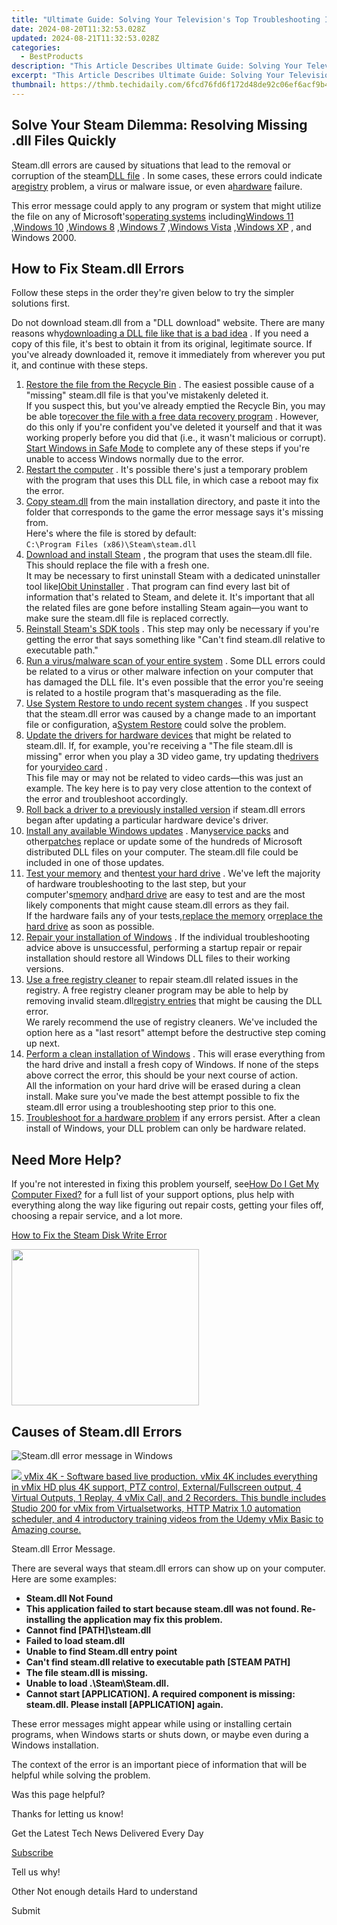 ```yaml
---
title: "Ultimate Guide: Solving Your Television's Top Troubleshooting Issues"
date: 2024-08-20T11:32:53.028Z
updated: 2024-08-21T11:32:53.028Z
categories:
  - BestProducts
description: "This Article Describes Ultimate Guide: Solving Your Television's Top Troubleshooting Issues"
excerpt: "This Article Describes Ultimate Guide: Solving Your Television's Top Troubleshooting Issues"
thumbnail: https://thmb.techidaily.com/6fcd76fd6f172d48de92c06ef6acf9b4878b2af9216aa863bdd663f250b5d16d.jpg
---
```


## Solve Your Steam Dilemma: Resolving Missing .dll Files Quickly
 Steam.dll errors are caused by situations that lead to the removal or corruption of the steam[DLL file](https://www.lifewire.com/what-is-a-dll-file-2625852) . In some cases, these errors could indicate a[registry](https://www.lifewire.com/windows-registry-2625992) problem, a virus or malware issue, or even a[hardware](https://www.lifewire.com/computer-hardware-2625895) failure.

 This error message could apply to any program or system that might utilize the file on any of Microsoft's[operating systems](https://www.lifewire.com/operating-systems-2625912) including[Windows 11](https://www.lifewire.com/windows-11-5188930) ,[Windows 10](https://www.lifewire.com/windows-10-2626217) ,[Windows 8](https://www.lifewire.com/windows-8-2626235) ,[Windows 7](https://www.lifewire.com/windows-7-2626265) ,[Windows Vista](https://www.lifewire.com/windows-vista-2626311) ,[Windows XP](https://www.lifewire.com/windows-xp-2626354) , and Windows 2000.

## How to Fix Steam.dll Errors

 Follow these steps in the order they're given below to try the simpler solutions first.

 Do not download steam.dll from a "DLL download" website. There are many reasons why[downloading a DLL file like that is a bad idea](https://www.lifewire.com/important-reasons-not-to-download-dll-files-2624455) . If you need a copy of this file, it's best to obtain it from its original, legitimate source. If you've already downloaded it, remove it immediately from wherever you put it, and continue with these steps.

1. [Restore the file from the Recycle Bin](https://www.lifewire.com/how-to-restore-deleted-files-from-the-recycle-bin-2624515) . The easiest possible cause of a "missing" steam.dll file is that you've mistakenly deleted it.  
 If you suspect this, but you've already emptied the Recycle Bin, you may be able to[recover the file with a free data recovery program](https://www.lifewire.com/free-data-recovery-software-tools-2622893) . However, do this only if you're confident you've deleted it yourself and that it was working properly before you did that (i.e., it wasn't malicious or corrupt).  
[Start Windows in Safe Mode](https://www.lifewire.com/how-do-i-start-windows-in-safe-mode-2624480) to complete any of these steps if you're unable to access Windows normally due to the error.
2. [Restart the computer](https://www.lifewire.com/how-to-reboot-a-computer-2624568) . It's possible there's just a temporary problem with the program that uses this DLL file, in which case a reboot may fix the error.
3. [Copy steam.dll](https://www.lifewire.com/how-do-i-copy-a-file-in-windows-2619210) from the main installation directory, and paste it into the folder that corresponds to the game the error message says it's missing from.  
 Here's where the file is stored by default:  
 `C:\Program Files (x86)\Steam\steam.dll`
4. [Download and install Steam](https://store.steampowered.com/about/) , the program that uses the steam.dll file. This should replace the file with a fresh one.  
 It may be necessary to first uninstall Steam with a dedicated uninstaller tool like[IObit Uninstaller](https://www.lifewire.com/iobit-uninstaller-review-2626191) . That program can find every last bit of information that's related to Steam, and delete it. It's important that all the related files are gone before installing Steam again—you want to make sure the steam.dll file is replaced correctly.
5. [Reinstall Steam's SDK tools](https://developer.valvesoftware.com/wiki/Reinstall%5Fthe%5FSource%5FSDK%5Finstallation) . This step may only be necessary if you're getting the error that says something like "Can't find steam.dll relative to executable path."
6. [Run a virus/malware scan of your entire system](https://www.lifewire.com/properly-scan-your-computer-for-viruses-and-other-malware-2624526) . Some DLL errors could be related to a virus or other malware infection on your computer that has damaged the DLL file. It's even possible that the error you're seeing is related to a hostile program that's masquerading as the file.
7. [Use System Restore to undo recent system changes](https://www.lifewire.com/how-to-use-system-restore-in-windows-2626131) . If you suspect that the steam.dll error was caused by a change made to an important file or configuration, a[System Restore](https://www.lifewire.com/what-is-system-restore-2626022) could solve the problem.
8. [Update the drivers for hardware devices](https://www.lifewire.com/how-to-update-drivers-in-windows-2619214) that might be related to steam.dll. If, for example, you're receiving a "The file steam.dll is missing" error when you play a 3D video game, try updating the[drivers](https://www.lifewire.com/what-is-a-device-driver-2625796) for your[video card](https://www.lifewire.com/what-is-a-video-card-2618161) .  
 This file may or may not be related to video cards—this was just an example. The key here is to pay very close attention to the context of the error and troubleshoot accordingly.
9. [Roll back a driver to a previously installed version](https://www.lifewire.com/how-to-roll-back-a-driver-in-windows-2619217) if steam.dll errors began after updating a particular hardware device's driver.
10. [Install any available Windows updates](https://www.lifewire.com/how-to-check-for-install-windows-updates-2624596) . Many[service packs](https://www.lifewire.com/what-is-a-service-pack-2626010) and other[patches](https://www.lifewire.com/what-is-a-patch-2625960) replace or update some of the hundreds of Microsoft distributed DLL files on your computer. The steam.dll file could be included in one of those updates.
11. [Test your memory](https://www.lifewire.com/free-memory-test-programs-2626178) and then[test your hard drive](https://www.lifewire.com/free-hard-drive-testing-programs-2626183) . We've left the majority of hardware troubleshooting to the last step, but your computer's[memory](https://www.lifewire.com/what-is-random-access-memory-ram-2618159) and[hard drive](https://www.lifewire.com/what-is-a-hard-disk-drive-2618152) are easy to test and are the most likely components that might cause steam.dll errors as they fail.  
 If the hardware fails any of your tests,[replace the memory](https://www.lifewire.com/how-to-replace-the-memory-ram-in-a-computer-2626201) or[replace the hard drive](https://www.lifewire.com/how-to-replace-a-hard-drive-2626200) as soon as possible.
12. [Repair your installation of Windows](https://www.lifewire.com/how-do-i-automatically-repair-windows-problems-2624907) . If the individual troubleshooting advice above is unsuccessful, performing a startup repair or repair installation should restore all Windows DLL files to their working versions.
13. [Use a free registry cleaner](https://www.lifewire.com/free-registry-cleaners-2626176) to repair steam.dll related issues in the registry. A free registry cleaner program may be able to help by removing invalid steam.dll[registry entries](https://www.lifewire.com/what-is-a-registry-key-2625999) that might be causing the DLL error.  
 We rarely recommend the use of registry cleaners. We've included the option here as a "last resort" attempt before the destructive step coming up next.
14. [Perform a clean installation of Windows](https://www.lifewire.com/how-to-clean-install-windows-2624904) . This will erase everything from the hard drive and install a fresh copy of Windows. If none of the steps above correct the error, this should be your next course of action.  
 All the information on your hard drive will be erased during a clean install. Make sure you've made the best attempt possible to fix the steam.dll error using a troubleshooting step prior to this one.
15. [Troubleshoot for a hardware problem](https://www.lifewire.com/fix-a-dll-issue-caused-by-a-hardware-problem-2624493) if any errors persist. After a clean install of Windows, your DLL problem can only be hardware related.

## Need More Help?

 If you're not interested in fixing this problem yourself, see[How Do I Get My Computer Fixed?](https://www.lifewire.com/how-do-i-get-my-computer-fixed-2625167) for a full list of your support options, plus help with everything along the way like figuring out repair costs, getting your files off, choosing a repair service, and a lot more.

[How to Fix the Steam Disk Write Error](https://www.lifewire.com/how-to-fix-steam-disk-write-error-4687188)

<!-- affiliate ads begin -->
<a href="https://printrendy.pxf.io/c/5597632/1453721/17020" target="_top" id="1453721"><img src="//a.impactradius-go.com/display-ad/17020-1453721" border="0" alt="" width="300" height="250"/></a><img height="0" width="0" src="https://imp.pxf.io/i/5597632/1453721/17020" style="position:absolute;visibility:hidden;" border="0" />
<!-- affiliate ads end -->
## Causes of Steam.dll Errors

![Steam.dll error message in Windows](https://www.lifewire.com/thmb/rdt97X6TCGSYpBonCGla2NOdqpw=/1500x0/filters:no_upscale():max_bytes(150000):strip_icc():format(webp)/steam-dll-error-message-5a687ef9875db9003675983c.PNG)

<!-- affiliate ads begin -->
<a href="https://secure.2checkout.com/order/checkout.php?PRODS=30901369&QTY=1&AFFILIATE=108875&CART=1"> <img src="https://secure.avangate.com/images/merchant/ce9a6fb2becc2d235e62b125e9260102/products/1_copy_vMixCallScreenshot1-large.jpg" border="0"> vMix 4K - Software based live production. vMix 4K includes everything in vMix HD plus 4K support, PTZ control, External/Fullscreen output, 4 Virtual Outputs, 1 Replay, 4 vMix Call, and 2 Recorders. 
This bundle includes Studio 200 for vMix from Virtualsetworks, HTTP Matrix 1.0 automation scheduler, and 4 introductory training videos from the Udemy vMix Basic to Amazing course. </a>
<!-- affiliate ads end -->
 Steam.dll Error Message.

 There are several ways that steam.dll errors can show up on your computer. Here are some examples:

* **Steam.dll Not Found**
* **This application failed to start because steam.dll was not found. Re-installing the application may fix this problem.**
* **Cannot find \[PATH\]\\steam.dll**
* **Failed to load steam.dll**
* **Unable to find Steam.dll entry point**
* **Can't find steam.dll relative to executable path \[STEAM PATH\]**
* **The file steam.dll is missing.**
* **Unable to load .\\Steam\\Steam.dll.**
* **Cannot start \[APPLICATION\]. A required component is missing: steam.dll. Please install \[APPLICATION\] again.**

 These error messages might appear while using or installing certain programs, when Windows starts or shuts down, or maybe even during a Windows installation.

 The context of the error is an important piece of information that will be helpful while solving the problem.

Was this page helpful?

Thanks for letting us know!

 Get the Latest Tech News Delivered Every Day

[Subscribe](https://www.lifewire.com/#)

Tell us why!

 Other  Not enough details  Hard to understand

 Submit

<ins class="adsbygoogle"
     style="display:block"
     data-ad-format="autorelaxed"
     data-ad-client="ca-pub-7571918770474297"
     data-ad-slot="1223367746"></ins>



<ins class="adsbygoogle"
     style="display:block"
     data-ad-client="ca-pub-7571918770474297"
     data-ad-slot="8358498916"
     data-ad-format="auto"
     data-full-width-responsive="true"></ins>



